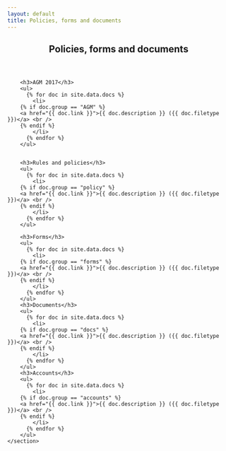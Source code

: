 ```yaml
---
layout: default
title: Policies, forms and documents 
---
```


<article id="main">
    <header class="special container">
        <span class="icon fa-futbol-o"></span>
        <h2>Policies, forms and documents</h2>
    </header>
    <section class="wrapper style4 container">


        <h3>AGM 2017</h3>
        <ul>
          {% for doc in site.data.docs %}
            <li>
		{% if doc.group == "AGM" %}
		<a href="{{ doc.link }}">{{ doc.description }} ({{ doc.filetype }})</a> <br />
		{% endif %}
            </li>
          {% endfor %}
        </ul>


        <h3>Rules and policies</h3>
        <ul>
          {% for doc in site.data.docs %}
            <li>
		{% if doc.group == "policy" %}
		<a href="{{ doc.link }}">{{ doc.description }} ({{ doc.filetype }})</a> <br />
		{% endif %}
            </li>
          {% endfor %}
        </ul>

        <h3>Forms</h3>
        <ul>
          {% for doc in site.data.docs %}
            <li>
		{% if doc.group == "forms" %}
		<a href="{{ doc.link }}">{{ doc.description }} ({{ doc.filetype }})</a> <br />
		{% endif %}
            </li>
          {% endfor %}
        </ul>
        <h3>Documents</h3>
        <ul>
          {% for doc in site.data.docs %}
            <li>
		{% if doc.group == "docs" %}
		<a href="{{ doc.link }}">{{ doc.description }} ({{ doc.filetype }})</a> <br />
		{% endif %}
            </li>
          {% endfor %}
        </ul>
        <h3>Accounts</h3>
        <ul>
          {% for doc in site.data.docs %}
            <li>
		{% if doc.group == "accounts" %}
		<a href="{{ doc.link }}">{{ doc.description }} ({{ doc.filetype }})</a> <br />
		{% endif %}
            </li>
          {% endfor %}
        </ul>
    </section>
</article>

